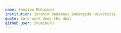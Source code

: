 ```yaml
---
name: Shuaibu Muhammad
institution: Ibrahim Badamasi Babangida University
quote: hard work does the deal
github_user: Shuaibu78
---
```

